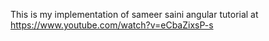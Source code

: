 This is my implementation of sameer saini angular tutorial at https://www.youtube.com/watch?v=eCbaZixsP-s
